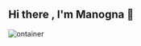 ## Hi there , I'm Manogna 👋

<!--
**Manu270/Manu270** is a ✨ _special_ ✨ repository because its `README.md` (this file) appears on your GitHub profile.

Here are some ideas to get you started:

- 🔭 I’m currently working on ...
- 🌱 I’m currently learning ...
- 👯 I’m looking to collaborate on ...
- 🤔 I’m looking for help with ...
- 💬 Ask me about ...
- 📫 How to reach me: ...
- 😄 Pronouns: ...
- ⚡ Fun fact: ...
-->
![ontainer](https://github.com/user-attachments/assets/7ad15b9a-e41b-4b50-9eeb-1dc9fac9f010)

